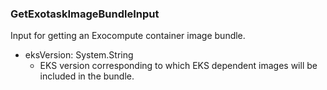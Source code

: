 ### GetExotaskImageBundleInput
Input for getting an Exocompute container image bundle.

- eksVersion: System.String
  - EKS version corresponding to which EKS dependent images will be included in the bundle.
